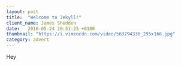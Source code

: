 ```yaml
---
layout: post
title:  "Welcome to Jekyll!"
client_name: James Shedden
date:   2016-05-24 20:51:25 +0100
thumbnail: "https://i.vimeocdn.com/video/563794336_295x166.jpg"
category: advert
---
```


Hey

